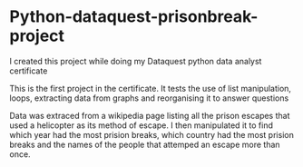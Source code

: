 # Python-dataquest-prisonbreak-project
I created this project while doing my Dataquest python data analyst certificate

This is the first project in the certificate.
It tests the use of list manipulation, loops, extracting data from graphs and reorganising it to answer questions

Data was extraced from a wikipedia page listing all the prison escapes that used a helicopter as its method of escape.
I then manipulated it to find which year had the most prision breaks, which country had the most prision breaks and the names of the people that attemped an escape more than once.
